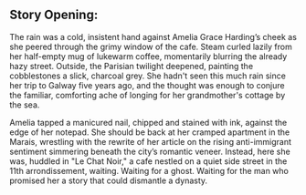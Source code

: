 ## Story Opening:

The rain was a cold, insistent hand against Amelia Grace Harding’s cheek as she peered through the grimy window of the cafe. Steam curled lazily from her half-empty mug of lukewarm coffee, momentarily blurring the already hazy street. Outside, the Parisian twilight deepened, painting the cobblestones a slick, charcoal grey. She hadn't seen this much rain since her trip to Galway five years ago, and the thought was enough to conjure the familiar, comforting ache of longing for her grandmother's cottage by the sea.

Amelia tapped a manicured nail, chipped and stained with ink, against the edge of her notepad. She should be back at her cramped apartment in the Marais, wrestling with the rewrite of her article on the rising anti-immigrant sentiment simmering beneath the city’s romantic veneer. Instead, here she was, huddled in "Le Chat Noir," a cafe nestled on a quiet side street in the 11th arrondissement, waiting. Waiting for a ghost. Waiting for the man who promised her a story that could dismantle a dynasty.
